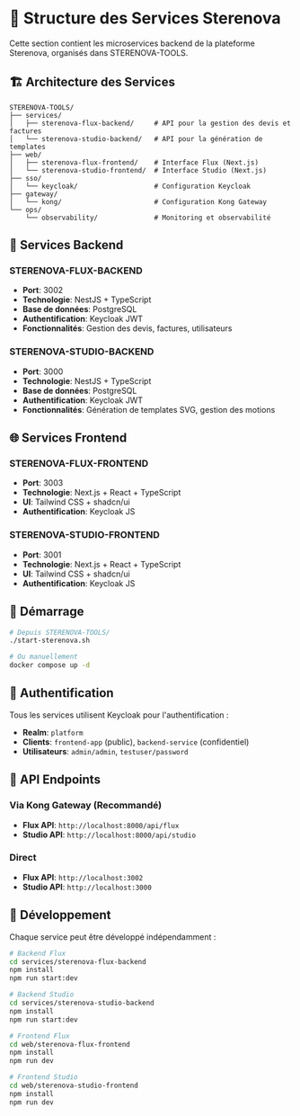# 📁 Structure des Services Sterenova

Cette section contient les microservices backend de la plateforme Sterenova, organisés dans STERENOVA-TOOLS.

## 🏗️ Architecture des Services

```
STERENOVA-TOOLS/
├── services/
│   ├── sterenova-flux-backend/     # API pour la gestion des devis et factures
│   └── sterenova-studio-backend/   # API pour la génération de templates
├── web/
│   ├── sterenova-flux-frontend/    # Interface Flux (Next.js)
│   └── sterenova-studio-frontend/  # Interface Studio (Next.js)
├── sso/
│   └── keycloak/                   # Configuration Keycloak
├── gateway/
│   └── kong/                       # Configuration Kong Gateway
└── ops/
    └── observability/              # Monitoring et observabilité
```

## 🔧 Services Backend

### STERENOVA-FLUX-BACKEND
- **Port**: 3002
- **Technologie**: NestJS + TypeScript
- **Base de données**: PostgreSQL
- **Authentification**: Keycloak JWT
- **Fonctionnalités**: Gestion des devis, factures, utilisateurs

### STERENOVA-STUDIO-BACKEND
- **Port**: 3000
- **Technologie**: NestJS + TypeScript
- **Base de données**: PostgreSQL
- **Authentification**: Keycloak JWT
- **Fonctionnalités**: Génération de templates SVG, gestion des motions

## 🌐 Services Frontend

### STERENOVA-FLUX-FRONTEND
- **Port**: 3003
- **Technologie**: Next.js + React + TypeScript
- **UI**: Tailwind CSS + shadcn/ui
- **Authentification**: Keycloak JS

### STERENOVA-STUDIO-FRONTEND
- **Port**: 3001
- **Technologie**: Next.js + React + TypeScript
- **UI**: Tailwind CSS + shadcn/ui
- **Authentification**: Keycloak JS

## 🚀 Démarrage

```bash
# Depuis STERENOVA-TOOLS/
./start-sterenova.sh

# Ou manuellement
docker compose up -d
```

## 🔐 Authentification

Tous les services utilisent Keycloak pour l'authentification :
- **Realm**: `platform`
- **Clients**: `frontend-app` (public), `backend-service` (confidentiel)
- **Utilisateurs**: `admin/admin`, `testuser/password`

## 📡 API Endpoints

### Via Kong Gateway (Recommandé)
- **Flux API**: `http://localhost:8000/api/flux`
- **Studio API**: `http://localhost:8000/api/studio`

### Direct
- **Flux API**: `http://localhost:3002`
- **Studio API**: `http://localhost:3000`

## 🔧 Développement

Chaque service peut être développé indépendamment :

```bash
# Backend Flux
cd services/sterenova-flux-backend
npm install
npm run start:dev

# Backend Studio
cd services/sterenova-studio-backend
npm install
npm run start:dev

# Frontend Flux
cd web/sterenova-flux-frontend
npm install
npm run dev

# Frontend Studio
cd web/sterenova-studio-frontend
npm install
npm run dev
```




